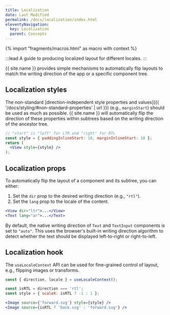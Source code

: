 ```yaml
---
title: Localization
date: Last Modified
permalink: /docs/localization/index.html
eleventyNavigation:
  key: Localization
  parent: Concepts
---
```


{% import "fragments/macros.html" as macro with context %}

:::lead
A guide to producing localized layout for different locales.
:::

{{ site.name }} provides simple mechanisms to automatically flip layouts to match the writing direction of the app or a specific component tree.


## Localization styles

The non-standard [direction-independent style properties and values]({{ '/docs/styling/#non-standard-properties' | url }}) (e.g., `marginStart`) should be used as much as possible. {{ site.name }} will automatically flip the direction of these properties within subtrees based on the writing direction of the ancestor tree.

```jsx
// "start" is "left" for LTR and "right" for RTL
const style = { paddingInlineStart: 10, marginInlineStart: 10 };
return (
  <View style={style} />
);
```

## Localization props

To automatically flip the layout of a component and its subtree, you can either:

1. Set the `dir` prop to the desired writing direction (e.g., `"rtl"`).
2. Set the `lang` prop to the locale of the content.

```jsx
<View dir="ltr">...</View>
<Text lang="ar">...</Text>
```

By default, the native writing direction of `Text` and `TextInput` components is set to `"auto"`. This uses the browser's built-in writing direction algorithm to detect whether the text should be displayed left-to-right or right-to-left.

## Localization hook

The `useLocaleContext` API can be used for fine-grained control of layout, e.g., flipping images or transforms.

```jsx
const { direction, locale } = useLocaleContext();

const isRTL = direction === 'rtl';
const style = { scaleX: isRTL ? -1 : 1 };

<Image source={'forward.svg'} style={style} />
<Image source={isRTL ? 'back.svg' : 'forward.svg'} />
```
